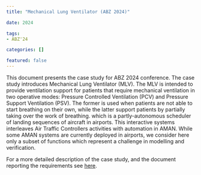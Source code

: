 ```yaml
---
title: "Mechanical Lung Ventilator (ABZ 2024)"

date: 2024

tags:
- ABZ'24

categories: []

featured: false
---
```

This document presents the case study for ABZ 2024 conference. The case study introduces Mechanical Lung Ventilator (MLV). The MLV is intended to provide ventilation support for patients that require mechanical ventilation in two operative modes: Pressure Controlled Ventilation (PCV) and Pressure Support Ventilation (PSV). The former is used when patients are not able to start breathing on their own, while the latter support patients by partially taking over the work of breathing. which is a partly-autonomous scheduler of landing sequences of aircraft in airports. This interactive systems interleaves Air Traffic Controllers activities with automation in AMAN. While some AMAN systems are currently deployed in airports, we consider here only a subset of functions which represent a challenge in modelling and verification.

For a more detailed description of the case study, and the document reporting the requirements see [here](../../site/2024/casestudy).